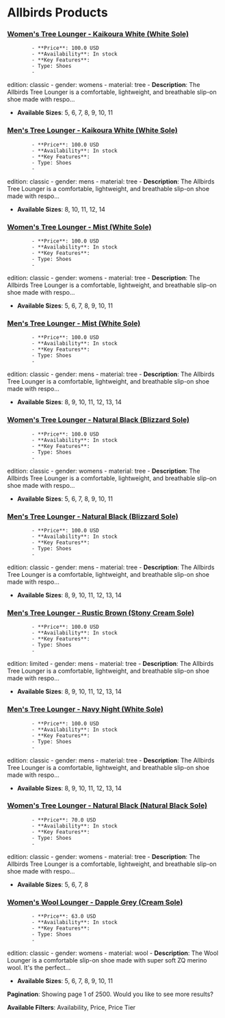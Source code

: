 # Allbirds Products

### [Women's Tree Lounger - Kaikoura White (White Sole)](https://www.allbirds.com/products/womens-tree-loungers-kaikoura-white)
            - **Price**: 100.0 USD
            - **Availability**: In stock
            - **Key Features**:
            - Type: Shoes
            - 
edition: classic  - gender: womens  - material: tree
            - **Description**: The Allbirds Tree Lounger is a comfortable, lightweight, and breathable slip-on shoe made with respo...
- **Available Sizes**: 5, 6, 7, 8, 9, 10, 11
            
### [Men's Tree Lounger - Kaikoura White (White Sole)](https://www.allbirds.com/products/mens-tree-loungers-kaikoura-white)
            - **Price**: 100.0 USD
            - **Availability**: In stock
            - **Key Features**:
            - Type: Shoes
            - 
edition: classic  - gender: mens  - material: tree
            - **Description**: The Allbirds Tree Lounger is a comfortable, lightweight, and breathable slip-on shoe made with respo...
- **Available Sizes**: 8, 10, 11, 12, 14
            
### [Women's Tree Lounger - Mist (White Sole)](https://www.allbirds.com/products/womens-tree-loungers)
            - **Price**: 100.0 USD
            - **Availability**: In stock
            - **Key Features**:
            - Type: Shoes
            - 
edition: classic  - gender: womens  - material: tree
            - **Description**: The Allbirds Tree Lounger is a comfortable, lightweight, and breathable slip-on shoe made with respo...
- **Available Sizes**: 5, 6, 7, 8, 9, 10, 11
            
### [Men's Tree Lounger - Mist (White Sole)](https://www.allbirds.com/products/mens-tree-loungers)
            - **Price**: 100.0 USD
            - **Availability**: In stock
            - **Key Features**:
            - Type: Shoes
            - 
edition: classic  - gender: mens  - material: tree
            - **Description**: The Allbirds Tree Lounger is a comfortable, lightweight, and breathable slip-on shoe made with respo...
- **Available Sizes**: 8, 9, 10, 11, 12, 13, 14
            
### [Women's Tree Lounger - Natural Black (Blizzard Sole)](https://www.allbirds.com/products/womens-tree-loungers-natural-black-blizzard)
            - **Price**: 100.0 USD
            - **Availability**: In stock
            - **Key Features**:
            - Type: Shoes
            - 
edition: classic  - gender: womens  - material: tree
            - **Description**: The Allbirds Tree Lounger is a comfortable, lightweight, and breathable slip-on shoe made with respo...
- **Available Sizes**: 5, 6, 7, 8, 9, 10, 11
            
### [Men's Tree Lounger - Natural Black (Blizzard Sole)](https://www.allbirds.com/products/mens-tree-loungers-natural-black-blizzard)
            - **Price**: 100.0 USD
            - **Availability**: In stock
            - **Key Features**:
            - Type: Shoes
            - 
edition: classic  - gender: mens  - material: tree
            - **Description**: The Allbirds Tree Lounger is a comfortable, lightweight, and breathable slip-on shoe made with respo...
- **Available Sizes**: 8, 9, 10, 11, 12, 13, 14
            
### [Men's Tree Lounger - Rustic Brown (Stony Cream Sole)](https://www.allbirds.com/products/mens-tree-loungers-rustic-brown)
            - **Price**: 100.0 USD
            - **Availability**: In stock
            - **Key Features**:
            - Type: Shoes
            - 
edition: limited  - gender: mens  - material: tree
            - **Description**: The Allbirds Tree Lounger is a comfortable, lightweight, and breathable slip-on shoe made with respo...
- **Available Sizes**: 8, 9, 10, 11, 12, 13, 14
            
### [Men's Tree Lounger - Navy Night (White Sole)](https://www.allbirds.com/products/mens-tree-loungers-navy-night)
            - **Price**: 100.0 USD
            - **Availability**: In stock
            - **Key Features**:
            - Type: Shoes
            - 
edition: classic  - gender: mens  - material: tree
            - **Description**: The Allbirds Tree Lounger is a comfortable, lightweight, and breathable slip-on shoe made with respo...
- **Available Sizes**: 8, 9, 10, 11, 12, 13, 14
            
### [Women's Tree Lounger - Natural Black (Natural Black Sole)](https://www.allbirds.com/products/womens-tree-loungers-natural-black)
            - **Price**: 70.0 USD
            - **Availability**: In stock
            - **Key Features**:
            - Type: Shoes
            - 
edition: classic  - gender: womens  - material: tree
            - **Description**: The Allbirds Tree Lounger is a comfortable, lightweight, and breathable slip-on shoe made with respo...
- **Available Sizes**: 5, 6, 7, 8
            
### [Women's Wool Lounger - Dapple Grey (Cream Sole)](https://www.allbirds.com/products/womens-wool-loungers)
            - **Price**: 63.0 USD
            - **Availability**: In stock
            - **Key Features**:
            - Type: Shoes
            - 
edition: classic  - gender: womens  - material: wool
            - **Description**: The Wool Lounger is a comfortable slip-on shoe made with super soft ZQ merino wool. It's the perfect...
- **Available Sizes**: 5, 6, 7, 8, 9, 10, 11
            

**Pagination**: Showing page 1 of 2500. Would you like to see more results?

**Available Filters**: Availability, Price, Price Tier
